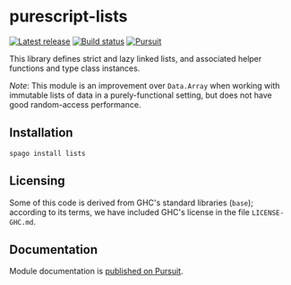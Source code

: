 # purescript-lists

[![Latest release](http://img.shields.io/github/release/purescript/purescript-lists.svg)](https://github.com/purescript/purescript-lists/releases)
[![Build status](https://github.com/purescript/purescript-lists/workflows/CI/badge.svg?branch=master)](https://github.com/purescript/purescript-lists/actions?query=workflow%3ACI+branch%3Amaster)
[![Pursuit](https://pursuit.purescript.org/packages/purescript-lists/badge)](https://pursuit.purescript.org/packages/purescript-lists)

This library defines strict and lazy linked lists, and associated helper functions and type class instances.

_Note_: This module is an improvement over `Data.Array` when working with immutable lists of data in a purely-functional setting, but does not have good random-access performance.

## Installation

```
spago install lists
```

## Licensing

Some of this code is derived from GHC's standard libraries (`base`);
according to its terms, we have included GHC's license in the file
`LICENSE-GHC.md`.

## Documentation

Module documentation is [published on Pursuit](http://pursuit.purescript.org/packages/purescript-lists).
